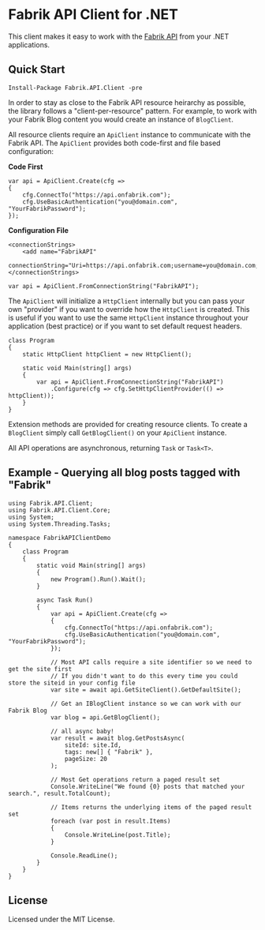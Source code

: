 # Fabrik API Client for .NET

This client makes it easy to work with the [Fabrik API](https://getfabrik.com) from your .NET applications.

## Quick Start

	Install-Package Fabrik.API.Client -pre

In order to stay as close to the Fabrik API resource heirarchy as possible, the library follows a "client-per-resource" pattern. For example, to work with your Fabrik Blog content you would create an instance of `BlogClient`.

All resource clients require an `ApiClient` instance to communicate with the Fabrik API. The `ApiClient` provides both code-first and file based configuration:

**Code First**

    var api = ApiClient.Create(cfg =>
    {
        cfg.ConnectTo("https://api.onfabrik.com");
        cfg.UseBasicAuthentication("you@domain.com", "YourFabrikPassword");
    });

**Configuration File**

	<connectionStrings>
		<add name="FabrikAPI" 
			 connectionString="Uri=https://api.onfabrik.com;username=you@domain.com;password=YourFabrikPassword"/>
	</connectionStrings>

	var api = ApiClient.FromConnectionString("FabrikAPI");

The `ApiClient` will initialize a `HttpClient` internally but you can pass your own "provider" if you want to override how the `HttpClient` is created. This is useful if you want to use the same `HttpClient` instance throughout your application (best practice) or if you want to set default request headers.

    class Program
    {
        static HttpClient httpClient = new HttpClient();
        
        static void Main(string[] args)
        {
            var api = ApiClient.FromConnectionString("FabrikAPI")
                .Configure(cfg => cfg.SetHttpClientProvider(() => httpClient));
		}
	}

Extension methods are provided for creating resource clients. To create a `BlogClient` simply call `GetBlogClient()` on your `ApiClient` instance.

All API operations are asynchronous, returning `Task` or `Task<T>`.

## Example - Querying all blog posts tagged with "Fabrik"

	using Fabrik.API.Client;
	using Fabrik.API.Client.Core;
	using System;
	using System.Threading.Tasks;
	
	namespace FabrikAPIClientDemo
	{
	    class Program
	    {
	        static void Main(string[] args)
	        {
	            new Program().Run().Wait();
	        }
	
	        async Task Run()
	        {
	            var api = ApiClient.Create(cfg =>
	            {
	                cfg.ConnectTo("https://api.onfabrik.com");
	                cfg.UseBasicAuthentication("you@domain.com", "YourFabrikPassword");
	            });
	
	            // Most API calls require a site identifier so we need to get the site first
	            // If you didn't want to do this every time you could store the siteid in your config file
	            var site = await api.GetSiteClient().GetDefaultSite();
	            
	            // Get an IBlogClient instance so we can work with our Fabrik Blog
	            var blog = api.GetBlogClient();
	
				// all async baby!
	            var result = await blog.GetPostsAsync(
	                siteId: site.Id,
	                tags: new[] { "Fabrik" },
	                pageSize: 20
	            );
	
	            // Most Get operations return a paged result set
	            Console.WriteLine("We found {0} posts that matched your search.", result.TotalCount);
	            
	            // Items returns the underlying items of the paged result set
	            foreach (var post in result.Items)
	            {
	                Console.WriteLine(post.Title);
	            }
	
	            Console.ReadLine();
	        }
	    }
	}


## License

Licensed under the MIT License.